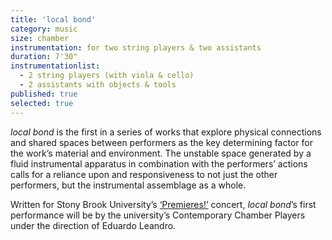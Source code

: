 ```yaml
---
title: 'local bond'
category: music
size: chamber
instrumentation: for two string players & two assistants
duration: 7'30"
instrumentationlist:
  - 2 string players (with viola & cello)
  - 2 assistants with objects & tools
published: true
selected: true
---
```


*local bond* is the first in a series of works that explore physical connections and shared spaces between performers as the key determining factor for the work’s material and environment. The unstable space generated by a fluid instrumental apparatus in combination with the performers’ actions calls for a reliance upon and responsiveness to not just the other performers, but the instrumental assemblage as a whole.

Written for Stony Brook University’s [‘Premieres!’](http://www.stonybrook.edu/commcms/music/premieres/premieres.html) concert, *local bond*’s first performance will be by the university’s Contemporary Chamber Players under the direction of Eduardo Leandro.
